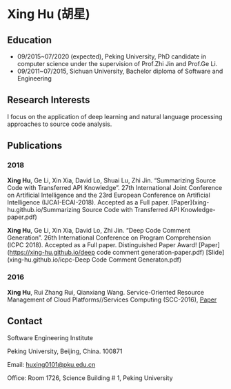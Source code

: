 #  Xing Hu (胡星)

## Education

- 09/2015~07/2020 (expected), Peking University, PhD candidate in computer science under the supervision of Prof.Zhi Jin and Prof.Ge Li.
- 09/2011~07/2015, Sichuan University, Bachelor diploma of Software and Engineering

## Research Interests

I focus on the application of deep learning and natural language processing approaches to source code analysis.

## Publications
### 2018
**Xing Hu**, Ge Li, Xin Xia, David Lo, Shuai Lu, Zhi Jin. “Summarizing Source Code with Transferred API Knowledge”. 27th International Joint Conference on Artificial Intelligence and the 23rd European Conference on Artificial Intelligence (IJCAI-ECAI-2018). Accepted as a Full paper. [Paper](xing-hu.github.io/Summarizing Source Code with Transferred API Knowledge-paper.pdf)

**Xing Hu**, Ge Li, Xin Xia, David Lo, Zhi Jin. “Deep Code Comment Generation”. 26th International Conference on Program Comprehension (ICPC 2018). Accepted as a Full paper. Distinguished Paper Award! [Paper](https://xing-hu.github.io/deep code comment generation-paper.pdf) [Slide](xing-hu.github.io/icpc-Deep Code Comment Generaton.pdf)

### 2016

**Xing Hu**, Rui Zhang Rui, Qianxiang Wang. Service-Oriented Resource Management of Cloud Platforms//Services Computing (SCC-2016),  [Paper](xing-hu.github.io/07557483.pdf)

## Contact

Software Engineering Institute

Peking University, Beijing, China. 100871

Email: huxing0101@pku.edu.cn

Office: Room 1726, Science Building # 1, Peking University
